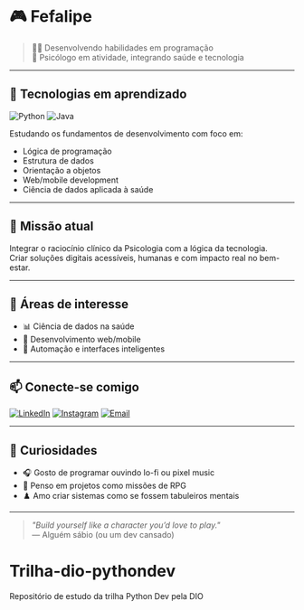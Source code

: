 # 🎮 Fefalipe

> 👨‍💻 Desenvolvendo habilidades em programação  
> 🧠 Psicólogo em atividade, integrando saúde e tecnologia  

---

## 🧪 Tecnologias em aprendizado

![Python](https://img.shields.io/badge/Python-iniciante-blue?style=flat-square&logo=python&logoColor=white)
![Java](https://img.shields.io/badge/Java-iniciante-red?style=flat-square&logo=java&logoColor=white)

Estudando os fundamentos de desenvolvimento com foco em:

- Lógica de programação
- Estrutura de dados
- Orientação a objetos
- Web/mobile development
- Ciência de dados aplicada à saúde

---

## 🎯 Missão atual

Integrar o raciocínio clínico da Psicologia com a lógica da tecnologia.  
Criar soluções digitais acessíveis, humanas e com impacto real no bem-estar.

---

## 🚀 Áreas de interesse

- 📊 Ciência de dados na saúde
- 📱 Desenvolvimento web/mobile
- 🤖 Automação e interfaces inteligentes

---

## 📫 Conecte-se comigo

[![LinkedIn](https://img.shields.io/badge/LinkedIn-FeelipePsi-blue?style=for-the-badge&logo=linkedin)](https://www.linkedin.com/in/feelipepsi/)
[![Instagram](https://img.shields.io/badge/Instagram-@feelipe.psi-E4405F?style=for-the-badge&logo=instagram&logoColor=white)](https://www.instagram.com/feelipe.psi/)
[![Email](https://img.shields.io/badge/E--mail-felipetavares.psi@gmail.com-D14836?style=for-the-badge&logo=gmail&logoColor=white)](mailto:felipetavares.psi@gmail.com)

---

## 🎲 Curiosidades

- 🎧 Gosto de programar ouvindo lo-fi ou pixel music  
- 🧠 Penso em projetos como missões de RPG  
- ♟️ Amo criar sistemas como se fossem tabuleiros mentais

---

> *"Build yourself like a character you’d love to play."*  
> — Alguém sábio (ou um dev cansado)


# Trilha-dio-pythondev
Repositório de estudo da trilha Python Dev pela DIO

